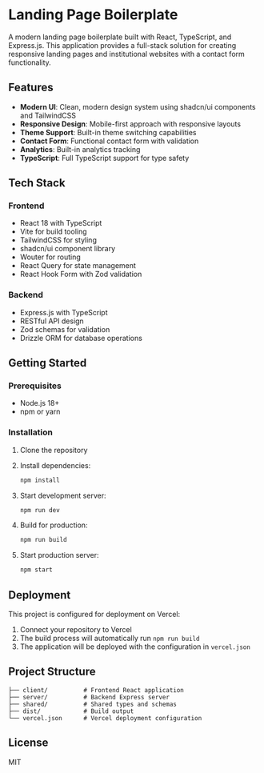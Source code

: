 # Landing Page Boilerplate

A modern landing page boilerplate built with React, TypeScript, and Express.js. This application provides a full-stack solution for creating responsive landing pages and institutional websites with a contact form functionality.

## Features

- **Modern UI**: Clean, modern design system using shadcn/ui components and TailwindCSS
- **Responsive Design**: Mobile-first approach with responsive layouts
- **Theme Support**: Built-in theme switching capabilities
- **Contact Form**: Functional contact form with validation
- **Analytics**: Built-in analytics tracking
- **TypeScript**: Full TypeScript support for type safety

## Tech Stack

### Frontend
- React 18 with TypeScript
- Vite for build tooling
- TailwindCSS for styling
- shadcn/ui component library
- Wouter for routing
- React Query for state management
- React Hook Form with Zod validation

### Backend
- Express.js with TypeScript
- RESTful API design
- Zod schemas for validation
- Drizzle ORM for database operations

## Getting Started

### Prerequisites
- Node.js 18+ 
- npm or yarn

### Installation

1. Clone the repository
2. Install dependencies:
   ```bash
   npm install
   ```

3. Start development server:
   ```bash
   npm run dev
   ```

4. Build for production:
   ```bash
   npm run build
   ```

5. Start production server:
   ```bash
   npm start
   ```

## Deployment

This project is configured for deployment on Vercel:

1. Connect your repository to Vercel
2. The build process will automatically run `npm run build`
3. The application will be deployed with the configuration in `vercel.json`

## Project Structure

```
├── client/          # Frontend React application
├── server/          # Backend Express server
├── shared/          # Shared types and schemas
├── dist/            # Build output
└── vercel.json      # Vercel deployment configuration
```

## License

MIT
